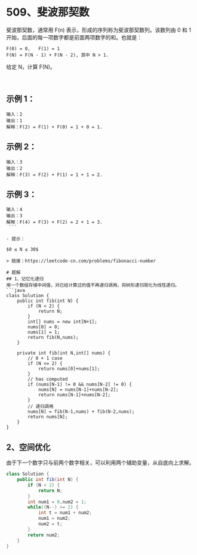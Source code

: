 # 509、斐波那契数
斐波那契数，通常用 F(n) 表示，形成的序列称为斐波那契数列。该数列由 0 和 1 开始，后面的每一项数字都是前面两项数字的和。也就是：
```
F(0) = 0,   F(1) = 1
F(N) = F(N - 1) + F(N - 2), 其中 N > 1.
```
给定 N，计算 F(N)。

 

## 示例 1：
```
输入：2
输出：1
解释：F(2) = F(1) + F(0) = 1 + 0 = 1.
```
## 示例 2：
```
输入：3
输出：2
解释：F(3) = F(2) + F(1) = 1 + 1 = 2.
```
## 示例 3：
```
输入：4
输出：3
解释：F(4) = F(3) + F(2) = 2 + 1 = 3.
 ```

- 提示：

$0 ≤ N ≤ 30$

> 链接：https://leetcode-cn.com/problems/fibonacci-number

# 题解
## 1、记忆化递归
用一个数组存储中间值，对已经计算过的值不再递归调用，将树形递归简化为线性递归。
```java
class Solution {
    public int fib(int N) {
        if (N < 2) {
            return N;
        }
        int[] nums = new int[N+1];
        nums[0] = 0;
        nums[1] = 1;
        return fib(N,nums);
    }
    
    private int fib(int N,int[] nums) {
        // 0 + 1 case
        if (N <= 2) {
            return nums[0]+nums[1];
        }
        // has computed
        if (nums[N-1] != 0 && nums[N-2] != 0) {
            nums[N] = nums[N-1]+nums[N-2];
            return nums[N-1]+nums[N-2];
        }
        // 递归调用
        nums[N] = fib(N-1,nums) + fib(N-2,nums);
        return nums[N];
    }
}
```

## 2、空间优化
由于下一个数字只与前两个数字相关，可以利用两个辅助变量，从自底向上求解。
```java
class Solution {
    public int fib(int N) {
        if (N < 2) {
            return N;
        }
        int num1 = 0,num2 = 1;
        while((N--) >= 2) {
            int t = num1 + num2;
            num1 = num2; 
            num2 = t;
        }
        return num2;
    }
}
```